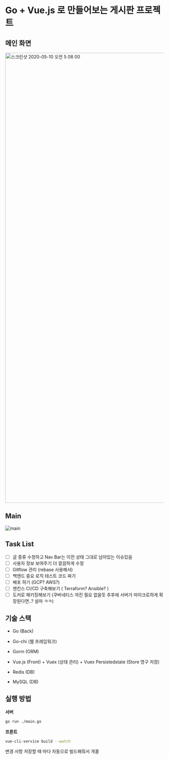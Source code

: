 # Go + Vue.js 로 만들어보는 게시판 프로젝트

## 메인 화면

<img width="1429" alt="스크린샷 2020-05-10 오전 5 08 00" src="https://user-images.githubusercontent.com/43809168/81484159-839f2100-927e-11ea-9f7a-6b5567876193.png">

## Main

![main](https://user-images.githubusercontent.com/43809168/81484162-8863d500-927e-11ea-87f9-0a7d18974333.gif)

## Task List

-[ ] 글 종류 수정하고 Nav Bar는 이전 상태 그대로 남아있는 이슈있음
-[ ] 사용자 정보 보여주기 더 깔끔하게 수정
-[ ] Gitflow 관리 (rebase 사용해서)
-[ ] 백엔드 중요 로직 테스트 코드 짜기
-[ ] 배포 하기 (GCP? AWS?)
-[ ] 젠킨스 CI/CD 구축해보기 ( Terraform? Ansible? )
-[ ] 도커로 패키징해보기 (쿠버네티스 까진 필요 없을듯 추후에 서버가 마이크로하게 확장된다면..? 설마 ㅋㅋ)

## 기술 스택

- Go (Back)

- Go-chi (웹 프레임워크)

- Gorm (ORM)

- Vue.js (Front) + Vuex (상태 관리) + Vuex Persistedstate (Store 영구 저장)

- Redis (DB)

- MySQL (DB)

## 실행 방법

**서버**

```bash
go run ./main.go
```

**프론트**

```bash
vue-cli-service build --watch
```

변경 사항 저장할 때 마다 자동으로 빌드해줘서 개꿀